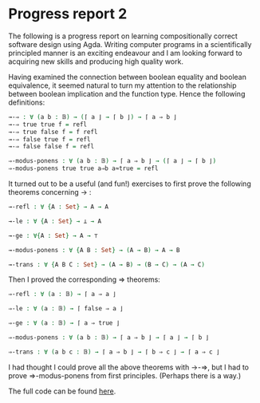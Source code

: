 # Progress report 2
The following is a progress report on learning compositionally correct software design using Agda.
Writing computer programs in a scientifically principled manner is
an exciting endeavour and I am looking forward to acquiring
new skills and producing high quality work.

Having examined the connection between boolean equality and boolean equivalence,
it seemed natural to turn my attention to the relationship between
boolean implication and the function type. 
Hence the following definitions:
```agda
→-⇒ : ∀ (a b : 𝔹) → (⌈ a ⌋ → ⌈ b ⌋) → ⌈ a ⇒ b ⌋
→-⇒ true true f = refl
→-⇒ true false f = f refl
→-⇒ false true f = refl
→-⇒ false false f = refl

⇒-modus-ponens : ∀ (a b : 𝔹) → ⌈ a ⇒ b ⌋ → (⌈ a ⌋ → ⌈ b ⌋)
⇒-modus-ponens true true a⇒b a≈true = refl
```

It turned out to be a useful (and fun!) exercises to first prove the following theorems concerning → :
```agda
→-refl : ∀ {A : Set} → A → A

→-le : ∀ {A : Set} → ⊥ → A

→-ge : ∀{A : Set} → A → ⊤

→-modus-ponens : ∀ {A B : Set} → (A → B) → A → B

→-trans : ∀ {A B C : Set} → (A → B) → (B → C) → (A → C)
```

Then I proved the corresponding ⇒ theorems:
```agda
⇒-refl : ∀ (a : 𝔹) → ⌈ a ⇒ a ⌋

⇒-le : ∀ (a : 𝔹) → ⌈ false ⇒ a ⌋

⇒-ge : ∀ (a : 𝔹) → ⌈ a ⇒ true ⌋

⇒-modus-ponens : ∀ (a b : 𝔹) → ⌈ a ⇒ b ⌋ → ⌈ a ⌋ → ⌈ b ⌋

⇒-trans : ∀ (a b c : 𝔹) → ⌈ a ⇒ b ⌋ → ⌈ b ⇒ c ⌋ → ⌈ a ⇒ c ⌋
```

I had thought I could prove all the above theorems with →-⇒, 
but I had to prove ⇒-modus-ponens from first principles. (Perhaps there is a way.)

The full code can be found [here](https://github.com/eeoam/programming-methodology/blob/master/boolean.lagda.md#implications-from-functions).


